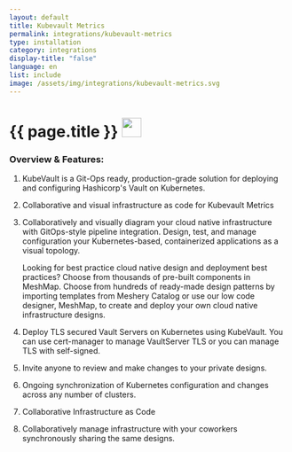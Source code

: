 ```yaml
---
layout: default
title: Kubevault Metrics
permalink: integrations/kubevault-metrics
type: installation
category: integrations
display-title: "false"
language: en
list: include
image: /assets/img/integrations/kubevault-metrics.svg
---
```


<h1>{{ page.title }} <img src="{{ page.image }}" style="width: 35px; height: 35px;" /></h1>


<!-- This needs replaced with the Category property, not the sub-category.
 #### Category: kubevault-metrics -->

### Overview & Features:
1. KubeVault is a Git-Ops ready, production-grade solution for deploying and configuring Hashicorp's Vault on Kubernetes.

2. Collaborative and visual infrastructure as code for Kubevault Metrics

4. 
    Collaboratively and visually diagram your cloud native infrastructure with GitOps-style pipeline integration. Design, test, and manage configuration your Kubernetes-based, containerized applications as a visual topology.



    Looking for best practice cloud native design and deployment best practices? Choose from thousands of pre-built components in MeshMap. Choose from hundreds of ready-made design patterns by importing templates from Meshery Catalog or use our low code designer, MeshMap, to create and deploy your own cloud native infrastructure designs.



5. Deploy TLS secured Vault Servers on Kubernetes using KubeVault. You can use cert-manager to manage VaultServer TLS or you can manage TLS with self-signed.

6. Invite anyone to review and make changes to your private designs.

7. Ongoing synchronization of Kubernetes configuration and changes across any number of clusters.

8. Collaborative Infrastructure as Code

9. Collaboratively manage infrastructure with your coworkers synchronously sharing the same designs.

